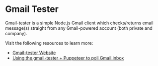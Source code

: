 # Gmail Tester

Gmail-tester is a simple Node.js Gmail client which checks/returns email message(s) straight from any Gmail-powered account (both private and company).


Visit the following resources to learn more:

- [Gmail-tester Website](https://www.npmjs.com/package/gmail-tester)
- [Using the gmail-tester + Puppeteer to poll Gmail inbox](https://medium.com/@sergtimosh/using-gmail-tester-puppeteer-to-poll-gmail-inbox-65bbee17618c)